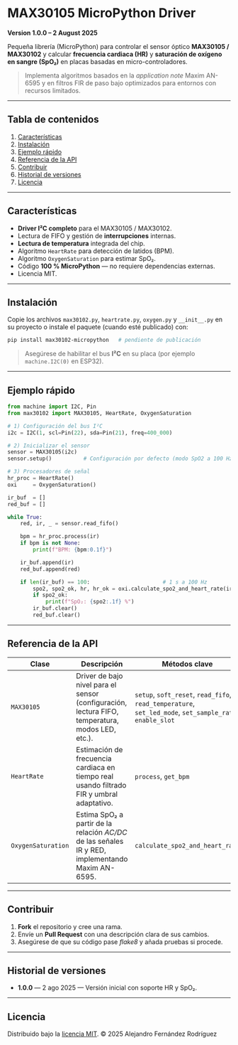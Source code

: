 # MAX30105 MicroPython Driver

**Version 1.0.0 – 2 August 2025**

Pequeña librería (MicroPython) para controlar el sensor óptico **MAX30105 / MAX30102** y calcular **frecuencia cardiaca (HR)** y **saturación de oxígeno en sangre (SpO₂)** en placas basadas en micro-controladores.

> Implementa algoritmos basados en la _application note_ Maxim AN-6595 y en filtros FIR de paso bajo optimizados para entornos con recursos limitados.

---

## Tabla de contenidos
1. [Características](#características)
2. [Instalación](#instalación)
3. [Ejemplo rápido](#ejemplo-rápido)
4. [Referencia de la API](#referencia-de-la-api)
5. [Contribuir](#contribuir)
6. [Historial de versiones](#historial-de-versiones)
7. [Licencia](#licencia)

---

## Características

- **Driver I²C completo** para el MAX30105 / MAX30102.
- Lectura de FIFO y gestión de **interrupciones** internas.
- **Lectura de temperatura** integrada del chip.
- Algoritmo `HeartRate` para detección de latidos (BPM).
- Algoritmo `OxygenSaturation` para estimar SpO₂.
- Código **100 % MicroPython** — no requiere dependencias externas.
- Licencia MIT.

---

## Instalación

Copie los archivos `max30102.py`, `heartrate.py`, `oxygen.py` y `__init__.py` en su proyecto o instale el paquete (cuando esté publicado) con:

```bash
pip install max30102-micropython   # pendiente de publicación
```

> Asegúrese de habilitar el bus **I²C** en su placa (por ejemplo `machine.I2C(0)` en ESP32).

---

## Ejemplo rápido

```python
from machine import I2C, Pin
from max30102 import MAX30105, HeartRate, OxygenSaturation

# 1) Configuración del bus I²C
i2c = I2C(1, scl=Pin(22), sda=Pin(21), freq=400_000)

# 2) Inicializar el sensor
sensor = MAX30105(i2c)
sensor.setup()          # Configuración por defecto (modo SpO2 a 100 Hz)

# 3) Procesadores de señal
hr_proc = HeartRate()
oxi     = OxygenSaturation()

ir_buf  = []
red_buf = []

while True:
    red, ir, _ = sensor.read_fifo()

    bpm = hr_proc.process(ir)
    if bpm is not None:
        print(f"BPM: {bpm:0.1f}")

    ir_buf.append(ir)
    red_buf.append(red)

    if len(ir_buf) == 100:                       # 1 s a 100 Hz
        spo2, spo2_ok, hr, hr_ok = oxi.calculate_spo2_and_heart_rate(ir_buf, red_buf)
        if spo2_ok:
            print(f"SpO₂: {spo2:.1f} %")
        ir_buf.clear()
        red_buf.clear()
```

---

## Referencia de la API

| Clase | Descripción | Métodos clave |
|-------|-------------|---------------|
| `MAX30105` | Driver de bajo nivel para el sensor (configuración, lectura FIFO, temperatura, modos LED, etc.). | `setup`, `soft_reset`, `read_fifo`, `read_temperature`, `set_led_mode`, `set_sample_rate`, `enable_slot` |
| `HeartRate` | Estimación de frecuencia cardiaca en tiempo real usando filtrado FIR y umbral adaptativo. | `process`, `get_bpm` |
| `OxygenSaturation` | Estima SpO₂ a partir de la relación _AC/DC_ de las señales IR y RED, implementando Maxim AN-6595. | `calculate_spo2_and_heart_rate` |

---

## Contribuir

1. **Fork** el repositorio y cree una rama.
2. Envíe un **Pull Request** con una descripción clara de sus cambios.
3. Asegúrese de que su código pase _flake8_ y añada pruebas si procede.

---

## Historial de versiones

- **1.0.0** — 2 ago 2025 — Versión inicial con soporte HR y SpO₂.

---

## Licencia

Distribuido bajo la [licencia MIT](LICENSE). © 2025 Alejandro Fernández Rodríguez
